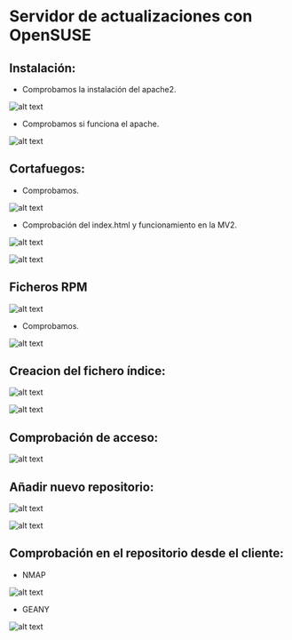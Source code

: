 # Servidor de actualizaciones con OpenSUSE

## Instalación:

- Comprobamos la instalación del apache2.

![alt text](https://github.com/AbyssC1/idp2122-alejandro/blob/main/Imagenes/T6%20P3/instalacion%20de%20apache2.png)

- Comprobamos si funciona el apache.

![alt text](https://github.com/AbyssC1/idp2122-alejandro/blob/main/Imagenes/T6%20P3/Apache%20comprobacion.png)

## Cortafuegos:

- Comprobamos.

![alt text](https://github.com/AbyssC1/idp2122-alejandro/blob/main/Imagenes/T6%20P3/Cortafuegos%20comprobacion.png)

- Comprobación del index.html y funcionamiento en la MV2.

![alt text](https://github.com/AbyssC1/idp2122-alejandro/blob/main/Imagenes/T6%20P3/nano.png)

![alt text](https://github.com/AbyssC1/idp2122-alejandro/blob/main/Imagenes/T6%20P3/Comprobacion%20http%20en%20el%20cliente.png)

## Ficheros RPM

![alt text](https://github.com/AbyssC1/idp2122-alejandro/blob/main/Imagenes/T6%20P3/Creacion%20de%20carpeta%20repo%20y%20usuario.png)

- Comprobamos.

![alt text](https://github.com/AbyssC1/idp2122-alejandro/blob/main/Imagenes/T6%20P3/rpm%20vemos%20su%20estructura.png)

## Creacion del fichero índice:

![alt text](https://github.com/AbyssC1/idp2122-alejandro/blob/main/Imagenes/T6%20P3/copiar%20fichero.png)


![alt text](https://github.com/AbyssC1/idp2122-alejandro/blob/main/Imagenes/T6%20P3/Copia%20de%20nuestro%20repositorio.png)

## Comprobación de acceso:

![alt text](https://github.com/AbyssC1/idp2122-alejandro/blob/main/Imagenes/T6%20P3/3archivos%20de%20la%20xml%20en%20la%20MV2.png)


## Añadir nuevo repositorio:


![alt text](https://github.com/AbyssC1/idp2122-alejandro/blob/main/Imagenes/T6%20P3/repositorio%20yast%20opensuse%202.png)


![alt text](https://github.com/AbyssC1/idp2122-alejandro/blob/main/Imagenes/T6%20P3/Comprobamos%20que%20la%20configuracion%20del%20repositorio%20nuevo%20estaen%20el%20fichero%20de%20texto.png)


## Comprobación en el repositorio desde el cliente:

- NMAP

![alt text](https://github.com/AbyssC1/idp2122-alejandro/blob/main/Imagenes/T6%20P3/comprobar%20instalacion%20de%20paquete%20nmap.png)

- GEANY

![alt text](https://github.com/AbyssC1/idp2122-alejandro/blob/main/Imagenes/T6%20P3/comprobar%20intalacion%20de%20paquete%20geany%20repositorio.png)






